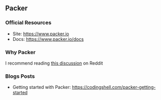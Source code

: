 ## Packer

### Official Resources

* Site: https://www.packer.io
* Docs: https://www.packer.io/docs

### Why Packer

I recommend reading [this discussion](https://www.reddit.com/r/devops/comments/ko3cwq/why_packer) on Reddit

### Blogs Posts

* Getting started with Packer: https://codingshell.com/packer-getting-started
